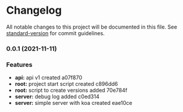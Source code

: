 # Changelog

All notable changes to this project will be documented in this file. See [standard-version](https://github.com/conventional-changelog/standard-version) for commit guidelines.

### 0.0.1 (2021-11-11)


### Features

* **api:** api v1 created a07f870
* **root:** project start script created c896dd6
* **root:** script to create versions added 70e784f
* **server:** debug log added c0ed314
* **server:** simple server with koa created eae10ce
